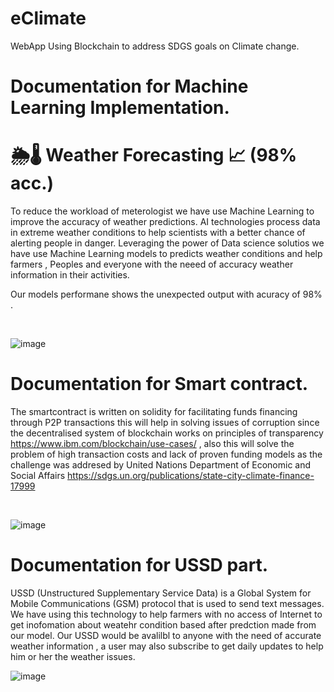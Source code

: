 # eClimate
WebApp Using Blockchain to address SDGS goals on Climate change.


# Documentation for Machine Learning Implementation.

# 🌦🌡 Weather Forecasting 📈 (98% acc.)

To reduce the workload of meterologist we have use Machine Learning to improve the accuracy of weather predictions. AI technologies process data in extreme weather conditions to help scientists with a better chance of alerting people in danger.
Leveraging the power of Data science solutios we have use Machine Learning models to predicts weather conditions and help farmers , Peoples and everyone with the neeed of accuracy weather information in their activities.
<br/>

Our models performane shows the unexpected output with acuracy of 98% . 

<br/>


![image](https://user-images.githubusercontent.com/88959075/204123418-878d443e-45f1-4b79-a8b9-ff3d0c1a461a.png) 








# Documentation for Smart contract.
The smartcontract is written on solidity for facilitating funds financing through P2P transactions
this will help in solving issues of corruption since the decentralised system of blockchain works on 
principles of transparency https://www.ibm.com/blockchain/use-cases/ , also this will solve the problem of
high transaction costs and lack of proven funding models as the challenge was addresed by United Nations Department 
of Economic and Social Affairs https://sdgs.un.org/publications/state-city-climate-finance-17999

<br/>

![image](https://user-images.githubusercontent.com/88959075/204123884-7e4c3e06-c052-4923-837a-d8b28e664aa6.png)


# Documentation for USSD part.

USSD (Unstructured Supplementary Service Data) is a Global System for Mobile Communications (GSM) protocol that is used to send text messages.
We have using this technology to help farmers with no access of Internet to get inofomation about weatehr condition based after predction made from our model.
Our USSD would be avalilbl to anyone with the need of accurate weather information , a user may also subscribe to get daily updates to help him or her the weather issues.

![image](https://user-images.githubusercontent.com/88959075/204123992-bf7506f1-a5e6-4b49-9f9f-91bc73f065a0.png)


